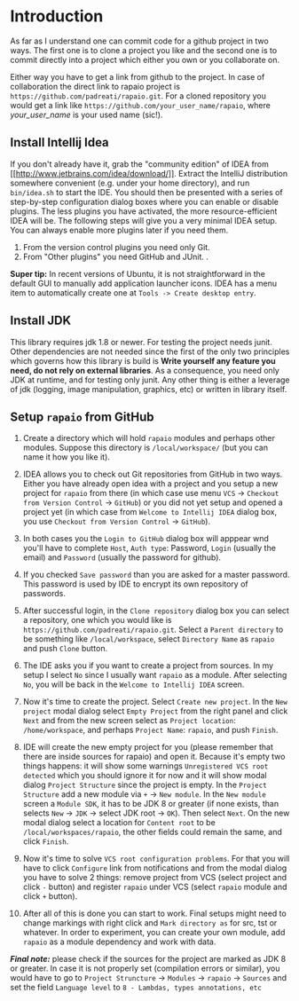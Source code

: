# Introduction

As far as I understand one can commit code for a github project in two ways.
The first one is to clone a project you like and the second one is to commit
directly into a project which either you own or you collaborate on.

Either way you have to get a link from github to the project.
In case of collaboration the direct link to rapaio
project is `https://github.com/padreati/rapaio.git`. For a cloned repository you would get a link
 like `https://github.com/your_user_name/rapaio`, where *your_user_name* is your used name (sic!).

## Install Intellij Idea

If you don't already have it, grab the "community edition" of IDEA
from [[http://www.jetbrains.com/idea/download/]]. Extract the IntelliJ distribution somewhere
convenient (e.g. under your home directory), and run `bin/idea.sh` to start the IDE.
You should then be presented with a series of step-by-step configuration dialog boxes where you
can enable or disable plugins. The less plugins you have activated, the more resource-efficient
IDEA will be. The following steps will give you a very minimal IDEA setup.
You can always enable more plugins later if you need them.

1. From the version control plugins you need only Git.
2. From "Other plugins" you need GitHub and JUnit. .

**Super tip:** In recent versions of Ubuntu, it is not straightforward in the default GUI to
manually add application launcher icons. IDEA has a menu item to automatically
create one at `Tools -> Create desktop entry`.

## Install JDK

This library requires jdk 1.8 or newer. For testing the project needs junit. Other dependencies
are not needed since the first of the only two principles which governs how this library is build
is **Write yourself any feature you need, do not rely on external libraries**. As a
consequence, you need only JDK at runtime, and for testing only junit. Any other thing is either
a leverage of jdk (logging, image manipulation, graphics, etc) or written in library itself.


##  Setup `rapaio` from GitHub

1. Create a directory which will hold `rapaio` modules and perhaps other modules.
Suppose this directory is `/local/workspace/` (but you can name it how you like it).

2. IDEA allows you to check out Git repositories from GitHub in two ways. Either you have already
open idea with a project and you setup a new project for `rapaio` from there (in which case use
menu  `VCS` -> `Checkout from Version Control` -> `GitHub`) or you did not yet setup and opened
a project yet (in which case from `Welcome to Intellij IDEA` dialog box,
you use `Checkout from Version Control` -> `GitHub`).

3. In both cases you the `Login to GitHub` dialog box will apppear wnd you'll have to
complete `Host`, `Auth type`: Password, `Login` (usually the email) and `Password`
(usually the password for github).

4. If you checked `Save password` than you are asked for a master password. This password is
used by IDE to encrypt its own repository of passwords.

5. After successful login, in the `Clone repository` dialog box you can select a repository,
one which you would like is `https://github.com/padreati/rapaio.git`. Select a `Parent directory`
to be something like `/local/workspace`, select `Directory Name` as `rapaio` and push `Clone`
button.

6. The IDE asks you if you want to create a project from sources. In my setup I select `No` since
I usually want `rapaio` as a module. After selecting `No`, you will be back in
the `Welcome to Intellij IDEA` screen.

7. Now it's time to create the project. Select `Create new project`. In the `New project` modal
dialog select `Empty Project` from the right panel and click `Next` and from the new screen select
as `Project location`: `/home/workspace`, and perhaps `Project Name`: `rapaio`, and push `Finish`.

8. IDE will create the new empty project for you (please remember that there are inside sources
for rapaio) and open it. Because it's empty two things happens: it will show some warnings
`Unregistered VCS root detected` which you should ignore it for now and it will show modal
dialog `Project Structure` since the project is empty. In the `Project Structure` add a new
module via `+` -> `New module`. In the `New module` screen a `Module SDK`, it has to be JDK 8 or
greater (if none exists, than selects `New` -> `JDK` -> select JDK root -> `OK`). Then
select `Next`. On the new modal dialog select a location for `Content root` to be
`/local/workspaces/rapaio`, the other fields could remain the same, and click `Finish`.

9. Now it's time to solve `VCS root configuration problems`. For that you will have to click
`Configure` link from notifications and from the modal dialog you have to solve 2 things:
remove project from VCS (select project and click `-` button) and register `rapaio` under
VCS (select `rapaio` module and click `+` button).

10. After all of this is done you can start to work. Final setups might need to change markings
with right click and `Mark directory as` for src, tst or whatever. In order to experiment, you
can create your own module, add `rapaio` as a module dependency and work with data.

***Final note:*** please check if the sources for the project are marked as JDK 8 or greater.
In case it is not properly set (compilation errors or similar), you would have to go to
`Project Struncture` -> `Modules` -> `rapaio` -> `Sources` and set the field `Language level`
to `8 - Lambdas, types annotations, etc`

